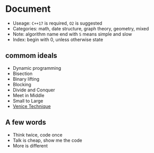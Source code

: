 # Document

- Useage: `C++17` is required, `O2` is suggested
- Categories: math, date structure, graph theory, geometry, mixed
- Note: algorithm name end with `S` means simple and slow
- Index: begin with 0, unless otherwise state

## commom ideals

- Dynamic programming
- Bisection
- Binary lifting
- Blocking
- Divide and Conquer
- Meet in Middle
- Small to Large
- [Venice Technique](https://codeforces.com/blog/entry/58316)


## A few words

- Think twice, code once
- Talk is cheap, show me the code
- More is different